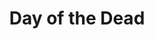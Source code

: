 ---
pid: ch1056
title: Day of the Dead
location_transcription: Middletown DE
coordinates: "[-75.163274008071, 39.952319504917]"
zipcode: '19148'
gen_neighborhood: South Philadelphia
neighborhood: Whitman,Pennsport,South Philadelphia
outside_phl: 
age: '7'
age_range: 6-13
instagram: 
image_file_name: ch_1056.jpg
proposal_transcription: 
topic: Unknown
topic_summary: '0'
type: Other No Form
keywords_other: day of the dead
credit: Keira B.
image_labels: 
twitter: 
facebook: 
permalink: "/monuments/ch1056/"
layout: item-page
---